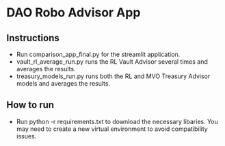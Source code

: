 # DAO Robo Advisor App
## Instructions
 - Run comparison_app_final.py for the streamlit application.
 - vault_rl_average_run.py runs the RL Vault Advisor several times and averages the results.
 - treasury_models_run.py runs both the RL and MVO Treasury Advisor models and averages the results.
 
 ## How to run
 - Run python -r requirements.txt to download the necessary libaries.  You may need to create a new virtual environment to avoid compatibility issues.
 